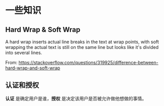 # 一些知识

## Hard Wrap & Soft Wrap

A hard wrap inserts actual line breaks in the text at wrap points, with soft wrapping the actual text is still on the same line but looks like it's divided into several lines.

From: https://stackoverflow.com/questions/319925/difference-between-hard-wrap-and-soft-wrap

## 认证和授权

 **认证** 是确定用户是谁，**授权** 是决定该用户是否被允许做他想做的事情。
